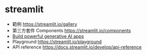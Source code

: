 # streamlit
- 範例 https://streamlit.io/gallery
- 第三方套件 Components  https://streamlit.io/components
- [Build powerful generative AI apps](https://streamlit.io/generative-ai)
- Playground  https://streamlit.io/playground
- API reference  https://docs.streamlit.io/develop/api-reference
